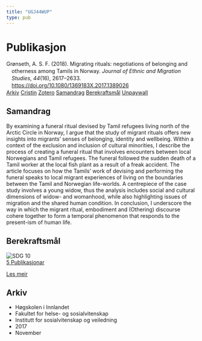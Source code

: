 ```yaml
---
title: "UGJ44WUP"
type: pub
---
```

<h1>Publikasjon</h1>
<article id="csl-bib-container-UGJ44WUP" class="csl-bib-container">
  <div class="csl-bib-body" style="line-height: 1.35; padding-left: 1em; text-indent:-1em;">
  <div class="csl-entry">Gr&#xF8;nseth, A. S. F. (2018). Migrating rituals: negotiations of belonging and otherness among Tamils in Norway. <i>Journal of Ethnic and Migration Studies</i>, <i>44</i>(16), 2617&#x2013;2633. <a href="https://doi.org/10.1080/1369183X.2017.1389026">https://doi.org/10.1080/1369183X.2017.1389026</a></div>
</div>
  <div class="csl-bib-buttons">
    <a href="#taxonomy-article-UGJ44WUP" class="csl-bib-button">Arkiv</a>
    <a href="https://app.cristin.no/results/show.jsf?id=1516490" alt="Cristin URL" class="csl-bib-button">Cristin</a>
    <a href="http://zotero.org/groups/5402882/items/UGJ44WUP" alt="Zotero URL" class="csl-bib-button">Zotero</a>
    <a href="#abstract-article-UGJ44WUP" class="csl-bib-button">Samandrag</a>
    <a href="#sdg-article-UGJ44WUP" class="csl-bib-button">Berekraftsmål</a>
    <a href="https://doi.org/10.1080/1369183x.2017.1389026" class="csl-bib-button">Unpaywall</a>
  </div>
  <div id="csl-bib-meta-container-UGJ44WUP"></div>
</article>
<div id="csl-bib-meta-UGJ44WUP" class="csl-bib-meta">
  <article id="abstract-article-UGJ44WUP" class="abstract-article">
    <h1>Samandrag</h1>
    By examining a funeral ritual devised by Tamil refugees living north of the Arctic Circle in Norway, I argue that the study of migrant rituals offers new insights into migrants’ senses of belonging, identity and wellbeing. Within a context of the exclusion and inclusion of cultural minorities, I describe the process of creating a funeral ritual that involves encounters between local Norwegians and Tamil refugees. The funeral followed the sudden death of a Tamil worker at the local fish plant as a result of a freak accident. The article focuses on how the Tamils’ work of devising and performing the funeral speaks to local migrant experiences of living on the boundaries between the Tamil and Norwegian life-worlds. A centrepiece of the case study involves a young widow, thus the analysis includes social and cultural dimensions of widow- and womanhood, while also highlighting issues of migration and the shared human condition. In conclusion, I underscore the way in which the migrant ritual, embodiment and (Othering) discourse cohere together to form a temporal phenomenon that responds to the present-ism of human life.
  </article>
  <article id="sdg-article-UGJ44WUP" class="sdg-article">
    <h1>Berekraftsmål</h1>
    <div class="sdg-container"><div id="sdg10" class="sdg"> <img src="{{< params subfolder >}}images/sdg/sdg10_no.png" class="image" alt="SDG 10"> <div class="sdg-overlay"> <a href="{{< params subfolder >}}no/archive/?sdg=10#archive" class="sdg-publication-count"><span>5</span> Publikasjonar</a> <p><a href="NA" class="sdg-read-more">Les meir</a></p> </div> </div></div>
  </article>
  <article id="taxonomy-article-UGJ44WUP" class="taxonomy-article">
    <h1>Arkiv</h1>
    <ul>
      <li>Høgskolen i Innlandet</li>
      <li>Fakultet for helse- og sosialvitenskap</li>
      <li>Institutt for sosialvitenskap og veiledning</li>
      <li>2017</li>
      <li>November</li>
    </ul>
  </article>
</div>
